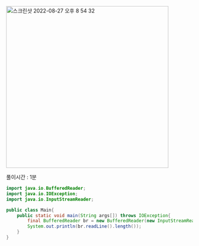 <img width="438" alt="스크린샷 2022-08-27 오후 8 54 32" src="https://user-images.githubusercontent.com/82895809/187029065-9abee82a-a577-4a64-8ca8-c90566904f70.png">

풀이시간 : 1분

```java
import java.io.BufferedReader;
import java.io.IOException;
import java.io.InputStreamReader;

public class Main{
    public static void main(String args[]) throws IOException{
        final BufferedReader br = new BufferedReader(new InputStreamReader(System.in));
        System.out.println(br.readLine().length());
    }
}
```
